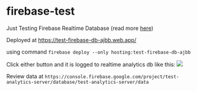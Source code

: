 # firebase-test
Just Testing Firebase Realtime Database
(read more [here](https://github.com/firebase/quickstart-js/tree/master/database))

Deployed at https://test-firebase-db-ajbb.web.app/

using command `firebase deploy --only hosting:test-firebase-db-ajbb`

Click either button and it is logged to realtime analytics db like this:
![](https://i.imgur.com/aBbZePy.png)

Review data at `https://console.firebase.google.com/project/test-analytics-server/database/test-analytics-server/data`

